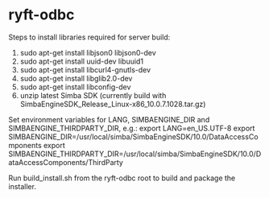 # ryft-odbc

Steps to install libraries required for server build:
1. sudo apt-get install libjson0 libjson0-dev
2. sudo apt-get install uuid-dev libuuid1
3. sudo apt-get install libcurl4-gnutls-dev
4. sudo apt-get install libglib2.0-dev
5. sudo apt-get install libconfig-dev
6. unzip latest Simba SDK (currently build with SimbaEngineSDK_Release_Linux-x86_10.0.7.1028.tar.gz)

Set environment variables for LANG, SIMBAENGINE_DIR and SIMBAENGINE_THIRDPARTY_DIR, e.g.:
export LANG=en_US.UTF-8
export SIMBAENGINE_DIR=/usr/local/simba/SimbaEngineSDK/10.0/DataAccessComponents
export SIMBAENGINE_THIRDPARTY_DIR=/usr/local/simba/SimbaEngineSDK/10.0/DataAccessComponents/ThirdParty

Run build_install.sh from the ryft-odbc root to build and package the installer.

